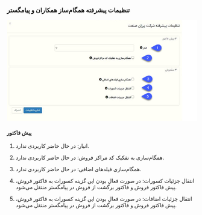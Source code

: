 ### تنظیمات پیشرفته همگام‌ساز همکاران و پیامگستر
 
 ![](hamkaran.jpg)
 
#### پیش فاکتور

1.	انبار: در حال حاضر کاربردی ندارد.

2.	همگام‌سازی به تفکیک کد مراکز فروش:  در حال حاضر کاربردی ندارد.

3.	همگام‌سازی فیلدهای اضافی: در حال حاضر کاربردی ندارد.

4.	انتقال جزئیات کسورات: در صورت فعال بودن این گزینه کسورات به فاکتور فروش، پیش فاکتور فروش و فاکتور برگشت از فروش در پیامگستر منتقل می‌شود.

5.	انتقال جزئیات اضافات: در صورت فعال بودن این گزینه کسورات به فاکتور فروش، پیش فاکتور فروش و فاکتور برگشت از فروش در پیامگستر منتقل می‌شود.

